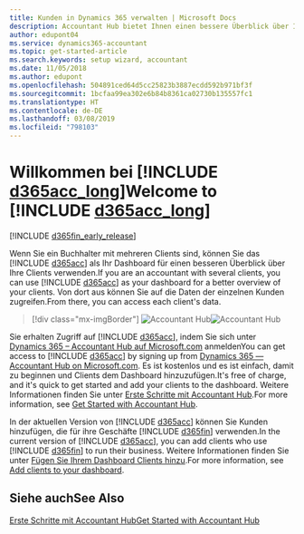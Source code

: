 ```yaml
---
title: Kunden in Dynamics 365 verwalten | Microsoft Docs
description: Accountant Hub bietet Ihnen einen bessere Überblick über Ihre Kunden, sodass Sie ganz einfach zwischen Kunden wechseln können.
author: edupont04
ms.service: dynamics365-accountant
ms.topic: get-started-article
ms.search.keywords: setup wizard, accountant
ms.date: 11/05/2018
ms.author: edupont
ms.openlocfilehash: 504891ced64d5cc25823b3887ecdd592b971bf3f
ms.sourcegitcommit: 1bcfaa99ea302e6b84b8361ca02730b135557fc1
ms.translationtype: HT
ms.contentlocale: de-DE
ms.lasthandoff: 03/08/2019
ms.locfileid: "798103"
---
```

# <a name="welcome-to-include-d365acclongincludesd365acclongmdmd"></a><span data-ttu-id="d67cd-103">Willkommen bei [!INCLUDE [d365acc_long](includes/d365acc_long_md.md)]</span><span class="sxs-lookup"><span data-stu-id="d67cd-103">Welcome to [!INCLUDE [d365acc_long](includes/d365acc_long_md.md)]</span></span>
[!INCLUDE [d365fin_early_release](includes/d365fin_early_release.md.md)]

<span data-ttu-id="d67cd-104">Wenn Sie ein Buchhalter mit mehreren Clients sind, können Sie das [!INCLUDE [d365acc](includes/d365acc_md.md)] als Ihr Dashboard für einen besseren Überblick über Ihre Clients verwenden.</span><span class="sxs-lookup"><span data-stu-id="d67cd-104">If you are an accountant with several clients, you can use [!INCLUDE [d365acc](includes/d365acc_md.md)] as your dashboard for a better overview of your clients.</span></span> <span data-ttu-id="d67cd-105">Von dort aus können Sie auf die Daten der einzelnen Kunden zugreifen.</span><span class="sxs-lookup"><span data-stu-id="d67cd-105">From there, you can access each client's data.</span></span>  

> [!div class="mx-imgBorder"]
> <span data-ttu-id="d67cd-106">![Accountant Hub](./media/accountant-get-started/accountant-dashboard.png)</span><span class="sxs-lookup"><span data-stu-id="d67cd-106">![Accountant Hub](./media/accountant-get-started/accountant-dashboard.png)</span></span>

<span data-ttu-id="d67cd-107">Sie erhalten Zugriff auf [!INCLUDE [d365acc](includes/d365acc_md.md)], indem Sie sich unter [Dynamics 365 – Accountant Hub auf Microsoft.com](https://www.microsoft.com/en-us/dynamics365/financial-insights-for-accountants) anmelden</span><span class="sxs-lookup"><span data-stu-id="d67cd-107">You can get access to [!INCLUDE [d365acc](includes/d365acc_md.md)] by signing up from [Dynamics 365 — Accountant Hub on Microsoft.com](https://www.microsoft.com/en-us/dynamics365/financial-insights-for-accountants).</span></span> <span data-ttu-id="d67cd-108">Es ist kostenlos und es ist einfach, damit zu beginnen und Clients dem Dashboard hinzuzufügen.</span><span class="sxs-lookup"><span data-stu-id="d67cd-108">It's free of charge, and it's quick to get started and add your clients to the dashboard.</span></span> <span data-ttu-id="d67cd-109">Weitere Informationen finden Sie unter [Erste Schritte mit Accountant Hub](get-started.md).</span><span class="sxs-lookup"><span data-stu-id="d67cd-109">For more information, see [Get Started with Accountant Hub](get-started.md).</span></span>  

<span data-ttu-id="d67cd-110">In der aktuellen Version von [!INCLUDE [d365acc](includes/d365acc_md.md)] können Sie Kunden hinzufügen, die für ihre Geschäfte [!INCLUDE [d365fin](includes/d365fin_long_md.md)] verwenden.</span><span class="sxs-lookup"><span data-stu-id="d67cd-110">In the current version of [!INCLUDE [d365acc](includes/d365acc_md.md)], you can add clients who use [!INCLUDE [d365fin](includes/d365fin_long_md.md)] to run their business.</span></span> <span data-ttu-id="d67cd-111">Weitere Informationen finden Sie unter [Fügen Sie Ihrem Dashboard Clients hinzu](add-client.md).</span><span class="sxs-lookup"><span data-stu-id="d67cd-111">For more information, see [Add clients to your dashboard](add-client.md).</span></span>  

## <a name="see-also"></a><span data-ttu-id="d67cd-112">Siehe auch</span><span class="sxs-lookup"><span data-stu-id="d67cd-112">See Also</span></span>
[<span data-ttu-id="d67cd-113">Erste Schritte mit Accountant Hub</span><span class="sxs-lookup"><span data-stu-id="d67cd-113">Get Started with Accountant Hub</span></span>](get-started.md)  
